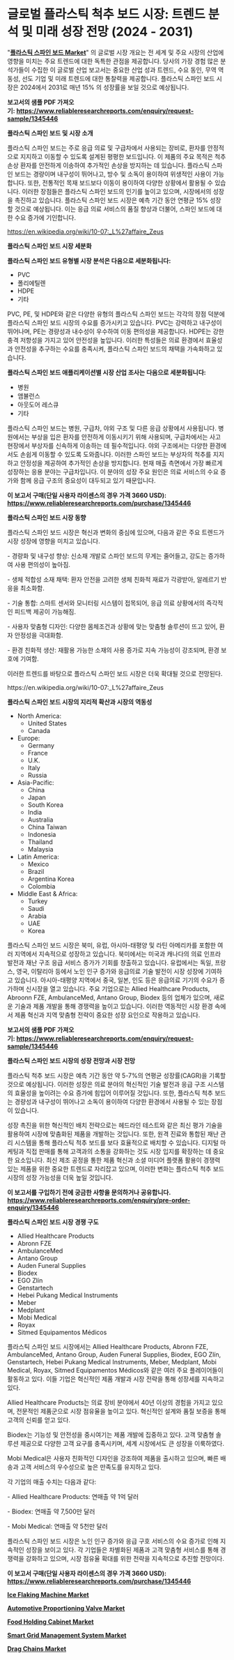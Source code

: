 <p><h1>글로벌 플라스틱 척추 보드 시장: 트렌드 분석 및 미래 성장 전망 (2024 - 2031)</h1></p><p>"<strong><a href="https://www.reliableresearchreports.com/global-plastic-spine-board-market-r1345446?utm_campaign=105&utm_medium=7&utm_source=Github&utm_content=ia&utm_term=24102024&utm_id=plastic-spine-board">플라스틱 스파인 보드 Market</a></strong>" 의 글로벌 시장 개요는 전 세계 및 주요 시장의 산업에 영향을 미치는 주요 트렌드에 대한 독특한 관점을 제공합니다. 당사의 가장 경험 많은 분석가들이 수집한 이 글로벌 산업 보고서는 중요한 산업 성과 트렌드, 수요 동인, 무역 역동성, 선도 기업 및 미래 트렌드에 대한 통찰력을 제공합니다. 플라스틱 스파인 보드 시장은 2024에서 2031로 매년 15% 의 성장률을 보일 것으로 예상됩니다.</p>
<p><strong>보고서의 샘플 PDF 가져오기:&nbsp;<a href="https://www.reliableresearchreports.com/enquiry/request-sample/1345446?utm_campaign=105&utm_medium=7&utm_source=Github&utm_content=ia&utm_term=24102024&utm_id=plastic-spine-board">https://www.reliableresearchreports.com/enquiry/request-sample/1345446</a></strong></p>
<p><strong>플라스틱 스파인 보드 및 시장 소개</strong></p>
<p><p>플라스틱 스파인 보드는 주로 응급 의료 및 구급차에서 사용되는 장비로, 환자를 안정적으로 지지하고 이동할 수 있도록 설계된 평평한 보드입니다. 이 제품의 주요 목적은 척추 손상 환자를 안전하게 이송하여 추가적인 손상을 방지하는 데 있습니다. 플라스틱 스파인 보드는 경량이며 내구성이 뛰어나고, 방수 및 소독이 용이하여 위생적인 사용이 가능합니다. 또한, 전통적인 목재 보드보다 이동이 용이하여 다양한 상황에서 활용될 수 있습니다. 이러한 장점들은 플라스틱 스파인 보드의 인기를 높이고 있으며, 시장에서의 성장을 촉진하고 있습니다. 플라스틱 스파인 보드 시장은 예측 기간 동안 연평균 15% 성장할 것으로 예상됩니다. 이는 응급 의료 서비스의 품질 향상과 더불어, 스파인 보드에 대한 수요 증가에 기인합니다.</p></p>
<p><a href="https://en.wikipedia.org/wiki/10-07:_L%27affaire_Zeus?utm_campaign=105&utm_medium=7&utm_source=Github&utm_content=ia&utm_term=24102024&utm_id=plastic-spine-board">https://en.wikipedia.org/wiki/10-07:_L%27affaire_Zeus</a></p>
<p><strong>플라스틱 스파인 보드 시장 세분화</strong></p>
<p><strong>플라스틱 스파인 보드 유형별 시장 분석은 다음으로 세분화됩니다:</strong></p>
<p><ul><li>PVC</li><li>폴리에틸렌</li><li>HDPE</li><li>기타</li></ul></p>
<p><p>PVC, PE, 및 HDPE와 같은 다양한 유형의 플라스틱 스파인 보드는 각각의 장점 덕분에 플라스틱 스파인 보드 시장의 수요를 증가시키고 있습니다. PVC는 강력하고 내구성이 뛰어나며, PE는 경량성과 내수성이 우수하여 이동 편의성을 제공합니다. HDPE는 강한 충격 저항성을 가지고 있어 안전성을 높입니다. 이러한 특성들은 의료 환경에서 효율성과 안전성을 추구하는 수요를 충족시켜, 플라스틱 스파인 보드의 채택을 가속화하고 있습니다.</p></p>
<p><strong>플라스틱 스파인 보드 애플리케이션별 시장 산업 조사는 다음으로 세분화됩니다:</strong></p>
<p><ul><li>병원</li><li>앰뷸런스</li><li>아웃도어 레스큐</li><li>기타</li></ul></p>
<p><p>플라스틱 스파인 보드는 병원, 구급차, 야외 구조 및 다른 응급 상황에서 사용됩니다. 병원에서는 부상을 입은 환자를 안전하게 이동시키기 위해 사용되며, 구급차에서는 사고 현장에서 부상자를 신속하게 이송하는 데 필수적입니다. 야외 구조에서는 다양한 환경에서도 손쉽게 이동할 수 있도록 도와줍니다. 이러한 스파인 보드는 부상자의 척추를 지지하고 안정성을 제공하여 추가적인 손상을 방지합니다. 현재 매출 측면에서 가장 빠르게 성장하는 응용 분야는 구급차입니다. 이 분야의 성장 주요 원인은 의료 서비스의 수요 증가와 함께 응급 구조의 중요성이 대두되고 있기 때문입니다.</p></p>
<p><strong>이 보고서 구매(단일 사용자 라이센스의 경우 가격 3660 USD): <a href="https://www.reliableresearchreports.com/purchase/1345446?utm_campaign=105&utm_medium=7&utm_source=Github&utm_content=ia&utm_term=24102024&utm_id=plastic-spine-board">https://www.reliableresearchreports.com/purchase/1345446</a></strong></p>
<p><strong>플라스틱 스파인 보드 시장 동향</strong></p>
<p><p>플라스틱 스파인 보드 시장은 혁신과 변화의 중심에 있으며, 다음과 같은 주요 트렌드가 시장 성장에 영향을 미치고 있습니다.</p><p>- 경량화 및 내구성 향상: 신소재 개발로 스파인 보드의 무게는 줄어들고, 강도는 증가하여 사용 편의성이 높아짐.</p><p>- 생체 적합성 소재 채택: 환자 안전을 고려한 생체 친화적 재료가 각광받아, 알레르기 반응을 최소화함.</p><p>- 기술 통합: 스마트 센서와 모니터링 시스템이 접목되어, 응급 의료 상황에서의 즉각적인 피드백 제공이 가능해짐.</p><p>- 사용자 맞춤형 디자인: 다양한 몸체조건과 상황에 맞는 맞춤형 솔루션이 뜨고 있어, 환자 안정성을 극대화함.</p><p>- 환경 친화적 생산: 재활용 가능한 소재의 사용 증가로 지속 가능성이 강조되며, 환경 보호에 기여함.</p><p>이러한 트렌드를 바탕으로 플라스틱 스파인 보드 시장은 더욱 확대될 것으로 전망된다.</p></p>
<p>https://en.wikipedia.org/wiki/10-07:_L%27affaire_Zeus</p>
<p><strong>플라스틱 스파인 보드 시장의 지리적 확산과 시장의 역동성</strong></p>
<p><ul>
    <li>
        North America:
        <ul>
            <li>United States</li>
            <li>Canada</li>
        </ul>
    </li>
    <li>
        Europe:
        <ul>
            <li>Germany</li>
            <li>France</li>
            <li>U.K.</li>
            <li>Italy</li>
            <li>Russia</li>
        </ul>
    </li>
    <li>
        Asia-Pacific:
        <ul>
            <li>China</li>
            <li>Japan</li>
            <li>South Korea</li>
            <li>India</li>
            <li>Australia</li>
            <li>China Taiwan</li>
            <li>Indonesia</li>
            <li>Thailand</li>
            <li>Malaysia</li>
        </ul>
    </li>
    <li>
        Latin America:
        <ul>
            <li>Mexico</li>
            <li>Brazil</li>
            <li>Argentina Korea</li>
            <li>Colombia</li>
        </ul>
    </li>
    <li>
        Middle East & Africa:
        <ul>
            <li>Turkey</li>
            <li>Saudi</li>
            <li>Arabia</li>
            <li>UAE</li>
            <li>Korea</li>
        </ul>
    </li>
    </ul></p>
<p><p>플라스틱 스파인 보드 시장은 북미, 유럽, 아시아-태평양 및 라틴 아메리카를 포함한 여러 지역에서 지속적으로 성장하고 있습니다. 북미에서는 미국과 캐나다의 의료 인프라 발전과 재난 구조 응급 서비스 증가가 기회를 창출하고 있습니다. 유럽에서는 독일, 프랑스, 영국, 이탈리아 등에서 노인 인구 증가와 응급의료 기술 발전이 시장 성장에 기여하고 있습니다. 아시아-태평양 지역에서 중국, 일본, 인도 등은 응급의료 기기의 수요가 증가하며 신시장을 열고 있습니다. 주요 기업으로는 Allied Healthcare Products, Abroonn FZE, AmbulanceMed, Antano Group, Biodex 등의 업체가 있으며, 새로운 기술과 제품 개발을 통해 경쟁력을 높이고 있습니다. 이러한 역동적인 시장 환경 속에서 제품 혁신과 지역 맞춤형 전략이 중요한 성장 요인으로 작용하고 있습니다.</p></p>
<p><strong>보고서의 샘플 PDF 가져오기:&nbsp;<a href="https://www.reliableresearchreports.com/enquiry/request-sample/1345446?utm_campaign=105&utm_medium=7&utm_source=Github&utm_content=ia&utm_term=24102024&utm_id=plastic-spine-board">https://www.reliableresearchreports.com/enquiry/request-sample/1345446</a></strong></p>
<p><strong>플라스틱 스파인 보드 시장의 성장 전망과 시장 전망</strong></p>
<p><p>플라스틱 척추 보드 시장은 예측 기간 동안 약 5-7%의 연평균 성장률(CAGR)을 기록할 것으로 예상됩니다. 이러한 성장은 의료 분야의 혁신적인 기술 발전과 응급 구조 시스템의 효율성을 높이려는 수요 증가에 힘입어 이루어질 것입니다. 또한, 플라스틱 척추 보드는 경량성과 내구성이 뛰어나고 소독이 용이하여 다양한 환경에서 사용될 수 있는 장점이 있습니다.</p><p>성장 촉진을 위한 혁신적인 배치 전략으로는 헤드라인 테스트와 같은 최신 평가 기술을 활용하여 시장에 맞춤화된 제품을 개발하는 것입니다. 또한, 원격 진료와 통합된 재난 관리 시스템을 통해 플라스틱 척추 보드를 보다 효율적으로 배치할 수 있습니다. 디지털 마케팅과 직접 판매를 통해 고객과의 소통을 강화하는 것도 시장 입지를 확장하는 데 중요한 요소입니다. 최신 제조 공정을 통한 제품 혁신과 소셜 미디어 플랫폼 활용이 경쟁력 있는 제품을 위한 중요한 트렌드로 자리잡고 있으며, 이러한 변화는 플라스틱 척추 보드 시장의 성장 가능성을 더욱 높일 것입니다.</p></p>
<p><strong>이 보고서를 구입하기 전에 궁금한 사항을 문의하거나 공유합니다. <a href="https://www.reliableresearchreports.com/enquiry/pre-order-enquiry/1345446?utm_campaign=105&utm_medium=7&utm_source=Github&utm_content=ia&utm_term=24102024&utm_id=plastic-spine-board">https://www.reliableresearchreports.com/enquiry/pre-order-enquiry/1345446</a></strong></p>
<p><strong>플라스틱 스파인 보드 시장 경쟁 구도</strong></p>
<p><ul><li>Allied Healthcare Products</li><li>Abronn FZE</li><li>AmbulanceMed</li><li>Antano Group</li><li>Auden Funeral Supplies</li><li>Biodex</li><li>EGO Zlín</li><li>Genstartech</li><li>Hebei Pukang Medical Instruments</li><li>Meber</li><li>Medplant</li><li>Mobi Medical</li><li>Royax</li><li>Sitmed Equipamentos Médicos</li></ul></p>
<p><p>플라스틱 스파인 보드 시장에서는 Allied Healthcare Products, Abronn FZE, AmbulanceMed, Antano Group, Auden Funeral Supplies, Biodex, EGO Zlín, Genstartech, Hebei Pukang Medical Instruments, Meber, Medplant, Mobi Medical, Royax, Sitmed Equipamentos Médicos와 같은 여러 주요 플레이어들이 활동하고 있다. 이들 기업은 혁신적인 제품 개발과 시장 전략을 통해 성장세를 지속하고 있다.</p><p>Allied Healthcare Products는 의료 장비 분야에서 40년 이상의 경험을 가지고 있으며, 전문적인 제품군으로 시장 점유율을 높이고 있다. 혁신적인 설계와 품질 보증을 통해 고객의 신뢰를 얻고 있다.</p><p>Biodex는 기능성 및 안전성을 중시여기는 제품 개발에 집중하고 있다. 고객 맞춤형 솔루션 제공으로 다양한 고객 요구를 충족시키며, 세계 시장에서도 큰 성장을 이룩하였다.</p><p>Mobi Medical은 사용자 친화적인 디자인을 강조하여 제품을 출시하고 있으며, 빠른 배송과 고객 서비스의 우수성으로 높은 만족도를 유지하고 있다.</p><p>각 기업의 매출 수치는 다음과 같다:</p><p>- Allied Healthcare Products: 연매출 약 1억 달러</p><p>- Biodex: 연매출 약 7,500만 달러</p><p>- Mobi Medical: 연매출 약 5천만 달러</p><p>플라스틱 스파인 보드 시장은 노인 인구 증가와 응급 구호 서비스의 수요 증가로 인해 지속적인 성장을 보이고 있다. 각 기업들은 차별화된 제품과 고객 맞춤형 서비스를 통해 경쟁력을 강화하고 있으며, 시장 점유율 확대를 위한 전략을 지속적으로 추진할 전망이다.</p></p>
<p><strong>이 보고서 구매(단일 사용자 라이센스의 경우 가격 3660 USD): <a href="https://www.reliableresearchreports.com/purchase/1345446?utm_campaign=105&utm_medium=7&utm_source=Github&utm_content=ia&utm_term=24102024&utm_id=plastic-spine-board">https://www.reliableresearchreports.com/purchase/1345446</a></strong></p>
<p><strong><p><a href="https://www.linkedin.com/pulse/ice-flaking-machine-market-size-share-analysis-growth-trends-te5uc?utm_campaign=105&utm_medium=7&utm_source=Github&utm_content=ia&utm_term=24102024&utm_id=plastic-spine-board">Ice Flaking Machine Market</a></p><p><a href="https://github.com/delorasywf/Market-Research-Report-List-1/blob/main/automotive-proportioning-valve-market.md?utm_campaign=105&utm_medium=7&utm_source=Github&utm_content=ia&utm_term=24102024&utm_id=plastic-spine-board">Automotive Proportioning Valve Market</a></p><p><a href="https://issuu.com/reportprime-2/docs/food-holding-cabinet-market-size-20_582aa4f628a67c?utm_campaign=105&utm_medium=7&utm_source=Github&utm_content=ia&utm_term=24102024&utm_id=plastic-spine-board">Food Holding Cabinet Market</a></p><p><a href="https://www.linkedin.com/pulse/global-smart-grid-management-system-market-trends-insights-zjnpc?utm_campaign=105&utm_medium=7&utm_source=Github&utm_content=ia&utm_term=24102024&utm_id=plastic-spine-board">Smart Grid Management System Market</a></p><p><a href="https://issuu.com/reportprime-2/docs/drag-chains-market-size-2030.pptx_28f11d951c10b0?utm_campaign=105&utm_medium=7&utm_source=Github&utm_content=ia&utm_term=24102024&utm_id=plastic-spine-board">Drag Chains Market</a></p></strong></p>
<p></p>